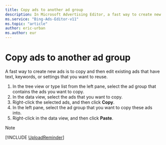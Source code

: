 ```yaml
---
title: Copy ads to another ad group
description: In Microsoft Advertising Editor, a fast way to create new ads is to copy and then edit existing ads that have text, keywords, or settings that you want to reuse.
ms.service: "Bing-Ads-Editor-v11"
ms.topic: "article"
author: eric-urban
ms.author: eur
---
```


# Copy ads to another ad group

A fast way to create new ads is to copy and then edit existing ads that have text, keywords, or settings that you want to reuse.

1. In the tree view or type list from the left pane, select the ad group that contains the ads you want to copy.
1. In the data view, select the ads that you want to copy.
1. Right-click the selected ads, and then click **Copy**.
1. In the left pane, select the ad group that you want to copy these ads into.
1. Right-click in the data view, and then click **Paste**.

> [!NOTE]
> [!INCLUDE [UploadReminder](./includes/UploadReminder.md)]


